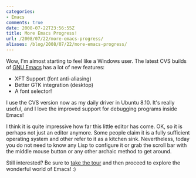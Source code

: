 ```yaml
---
categories:
- Emacs
comments: true
date: 2008-07-22T23:56:55Z
title: More Emacs Progress!
url: /2008/07/22/more-emacs-progress/
aliases: /blog/2008/07/22/more-emacs-progress/
---
```


Wow, I'm almost starting to feel like a Windows user.  The latest CVS
builds of [GNU Emacs][1] has a lot of new features:

* XFT Support (font anti-aliasing)
* Better GTK integration (desktop)
* A font selector! 

I use the CVS version now as my daily driver in Ubuntu 8.10.  It's
really useful, and I love the improved support for debugging programs
inside Emacs!

I think it is quite impressive how far this little editor has come.  OK,
so it is perhaps not just an editor anymore.  Some people claim it is a
fully sufficient operating system and other refer to it as a kitchen
sink.  Nevertheless, today you do not need to know any Lisp to configure
it or grab the scroll bar with the middle mouse button or any other
archaic method to get around.

Still interested?  Be sure to [take the tour][2] and then proceed to
explore the wonderful world of Emacs! :)

[1]: http://www.gnu.org/software/emacs/
[2]: http://www.gnu.org/software/emacs/tour/

